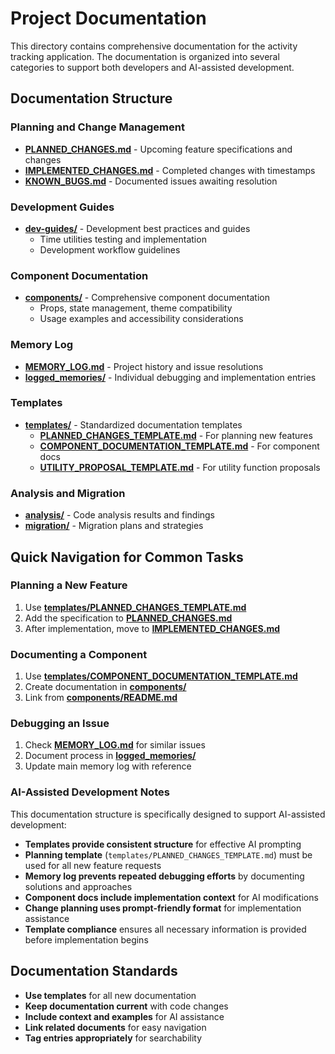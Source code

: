 # Project Documentation

This directory contains comprehensive documentation for the activity tracking application. The documentation is organized into several categories to support both developers and AI-assisted development.

## Documentation Structure

### Planning and Change Management
- **[PLANNED_CHANGES.md](./PLANNED_CHANGES.md)** - Upcoming feature specifications and changes
- **[IMPLEMENTED_CHANGES.md](./IMPLEMENTED_CHANGES.md)** - Completed changes with timestamps
- **[KNOWN_BUGS.md](./KNOWN_BUGS.md)** - Documented issues awaiting resolution

### Development Guides
- **[dev-guides/](./dev-guides/)** - Development best practices and guides
  - Time utilities testing and implementation
  - Development workflow guidelines

### Component Documentation
- **[components/](./components/)** - Comprehensive component documentation
  - Props, state management, theme compatibility
  - Usage examples and accessibility considerations

### Memory Log
- **[MEMORY_LOG.md](./MEMORY_LOG.md)** - Project history and issue resolutions
- **[logged_memories/](./logged_memories/)** - Individual debugging and implementation entries

### Templates
- **[templates/](./templates/)** - Standardized documentation templates
  - **[PLANNED_CHANGES_TEMPLATE.md](./templates/PLANNED_CHANGES_TEMPLATE.md)** - For planning new features
  - **[COMPONENT_DOCUMENTATION_TEMPLATE.md](./templates/COMPONENT_DOCUMENTATION_TEMPLATE.md)** - For component docs
  - **[UTILITY_PROPOSAL_TEMPLATE.md](./templates/UTILITY_PROPOSAL_TEMPLATE.md)** - For utility function proposals

### Analysis and Migration
- **[analysis/](./analysis/)** - Code analysis results and findings
- **[migration/](./migration/)** - Migration plans and strategies

## Quick Navigation for Common Tasks

### Planning a New Feature
1. Use **[templates/PLANNED_CHANGES_TEMPLATE.md](./templates/PLANNED_CHANGES_TEMPLATE.md)**
2. Add the specification to **[PLANNED_CHANGES.md](./PLANNED_CHANGES.md)**
3. After implementation, move to **[IMPLEMENTED_CHANGES.md](./IMPLEMENTED_CHANGES.md)**

### Documenting a Component
1. Use **[templates/COMPONENT_DOCUMENTATION_TEMPLATE.md](./templates/COMPONENT_DOCUMENTATION_TEMPLATE.md)**
2. Create documentation in **[components/](./components/)**
3. Link from **[components/README.md](./components/README.md)**

### Debugging an Issue
1. Check **[MEMORY_LOG.md](./MEMORY_LOG.md)** for similar issues
2. Document process in **[logged_memories/](./logged_memories/)**
3. Update main memory log with reference

### AI-Assisted Development Notes

This documentation structure is specifically designed to support AI-assisted development:
- **Templates provide consistent structure** for effective AI prompting
- **Planning template** (`templates/PLANNED_CHANGES_TEMPLATE.md`) must be used for all new feature requests
- **Memory log prevents repeated debugging efforts** by documenting solutions and approaches
- **Component docs include implementation context** for AI modifications
- **Change planning uses prompt-friendly format** for implementation assistance
- **Template compliance** ensures all necessary information is provided before implementation begins

## Documentation Standards

- **Use templates** for all new documentation
- **Keep documentation current** with code changes
- **Include context and examples** for AI assistance
- **Link related documents** for easy navigation
- **Tag entries appropriately** for searchability
